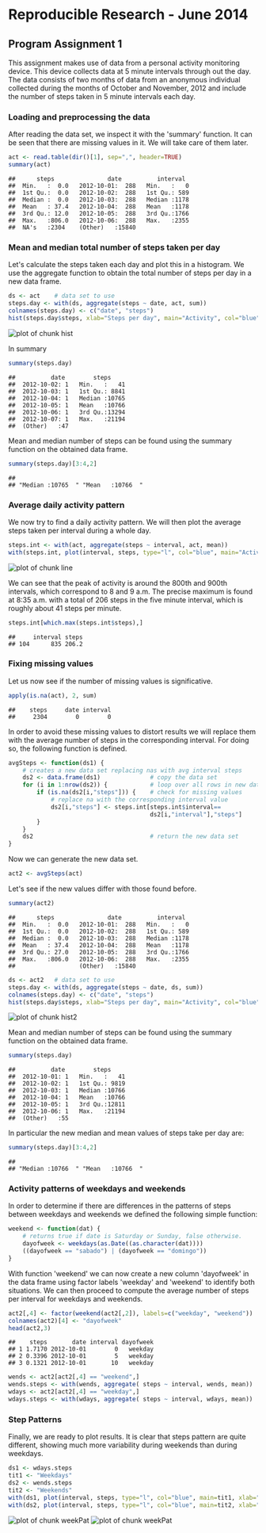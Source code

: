 Reproducible Research -  June 2014
==================================
Program Assignment 1 
--------------------
This assignment makes use of data from a personal activity monitoring device. This
device collects data at 5 minute intervals through out the day. The data consists of two months of data from an anonymous individual collected during the months of October and November, 2012 and include the number of steps taken in 5 minute intervals each day.

### Loading and preprocessing the data
After reading the data set, we inspect it with the 'summary' function. It can be seen that there are missing values in it. We will take care of them later.


```r
act <- read.table(dir()[1], sep=",", header=TRUE)
summary(act)
```

```
##      steps               date          interval   
##  Min.   :  0.0   2012-10-01:  288   Min.   :   0  
##  1st Qu.:  0.0   2012-10-02:  288   1st Qu.: 589  
##  Median :  0.0   2012-10-03:  288   Median :1178  
##  Mean   : 37.4   2012-10-04:  288   Mean   :1178  
##  3rd Qu.: 12.0   2012-10-05:  288   3rd Qu.:1766  
##  Max.   :806.0   2012-10-06:  288   Max.   :2355  
##  NA's   :2304    (Other)   :15840
```

### Mean and median total number of steps taken per day
Let's calculate the steps taken each day and plot this in a histogram. We use the aggregate function to obtain the total number of steps per day in a new data frame.


```r
ds <- act    # data set to use
steps.day <- with(ds, aggregate(steps ~ date, act, sum))
colnames(steps.day) <- c("date", "steps")
hist(steps.day$steps, xlab="Steps per day", main="Activity", col="blue")
```

![plot of chunk hist](figure/hist.png) 

In summary

```r
summary(steps.day)
```

```
##          date        steps      
##  2012-10-02: 1   Min.   :   41  
##  2012-10-03: 1   1st Qu.: 8841  
##  2012-10-04: 1   Median :10765  
##  2012-10-05: 1   Mean   :10766  
##  2012-10-06: 1   3rd Qu.:13294  
##  2012-10-07: 1   Max.   :21194  
##  (Other)   :47
```

Mean and median number of steps can be found using the summary function on the obtained data frame. 

```r
summary(steps.day)[3:4,2]
```

```
##                                     
## "Median :10765  " "Mean   :10766  "
```

### Average daily activity pattern
We now try to find a daily activity pattern. We will then plot the average steps taken per interval during a whole day. 

```r
steps.int <- with(act, aggregate(steps ~ interval, act, mean))
with(steps.int, plot(interval, steps, type="l", col="blue", main="Activity pattern"))
```

![plot of chunk line](figure/line.png) 

We can see that the peak of activity is around the 800th and 900th intervals, which correspond to 8 and 9 a.m. The precise maximum is found at 8:35 a.m. with a total of 206 steps in the five minute interval, which is roughly about 41 steps per minute.


```r
steps.int[which.max(steps.int$steps),]
```

```
##     interval steps
## 104      835 206.2
```
### Fixing missing values
Let us now see if the number of missing values is significative.

```r
apply(is.na(act), 2, sum)
```

```
##    steps     date interval 
##     2304        0        0
```

In order to avoid these missing values to distort results we will replace them with the average number of steps in the corresponding interval. For doing so, the following function is defined.


```r
avgSteps <- function(ds1) { 
    # creates a new data set replacing nas with avg interval steps
    ds2 <- data.frame(ds1)              # copy the data set
    for (i in 1:nrow(ds2)) {            # loop over all rows in new data set
        if (is.na(ds2[i,"steps"])) {    # check for missing values
            # replace na with the corresponding interval value
            ds2[i,"steps"] <- steps.int[steps.int$interval== 
                                        ds2[i,"interval"],"steps"]
        }   
    }
    ds2                                 # return the new data set
}
```

Now we can generate the new data set.

```r
act2 <- avgSteps(act)
```

Let's see if the new values differ with those found before.

```r
summary(act2)
```

```
##      steps               date          interval   
##  Min.   :  0.0   2012-10-01:  288   Min.   :   0  
##  1st Qu.:  0.0   2012-10-02:  288   1st Qu.: 589  
##  Median :  0.0   2012-10-03:  288   Median :1178  
##  Mean   : 37.4   2012-10-04:  288   Mean   :1178  
##  3rd Qu.: 27.0   2012-10-05:  288   3rd Qu.:1766  
##  Max.   :806.0   2012-10-06:  288   Max.   :2355  
##                  (Other)   :15840
```


```r
ds <- act2   # data set to use
steps.day <- with(ds, aggregate(steps ~ date, ds, sum))
colnames(steps.day) <- c("date", "steps")
hist(steps.day$steps, xlab="Steps per day", main="Activity", col="blue")
```

![plot of chunk hist2](figure/hist2.png) 

Mean and median number of steps can be found using the summary function on the obtained data frame. 

```r
summary(steps.day)
```

```
##          date        steps      
##  2012-10-01: 1   Min.   :   41  
##  2012-10-02: 1   1st Qu.: 9819  
##  2012-10-03: 1   Median :10766  
##  2012-10-04: 1   Mean   :10766  
##  2012-10-05: 1   3rd Qu.:12811  
##  2012-10-06: 1   Max.   :21194  
##  (Other)   :55
```

In particular the new median and mean values of steps take per day are: 

```r
summary(steps.day)[3:4,2]
```

```
##                                     
## "Median :10766  " "Mean   :10766  "
```

### Activity patterns of weekdays and weekends
In order to determine if there are differences in the patterns of steps between weekdays and weekends we defined the following simple function:


```r
weekend <- function(dat) {
    # returns true if date is Saturday or Sunday, false otherwise.
    dayofweek <- weekdays(as.Date((as.character(dat))))
    ((dayofweek == "sabado") | (dayofweek == "domingo"))
}
```
With function 'weekend' we can now create a new column 'dayofweek' in the data frame using factor labels 'weekday' and 'weekend' to identify both situations. We can then proceed to compute the average number of steps per interval for weekdays and weekends.


```r
act2[,4] <- factor(weekend(act2[,2]), labels=c("weekday", "weekend"))
colnames(act2)[4] <- "dayofweek"
head(act2,3)
```

```
##    steps       date interval dayofweek
## 1 1.7170 2012-10-01        0   weekday
## 2 0.3396 2012-10-01        5   weekday
## 3 0.1321 2012-10-01       10   weekday
```

```r
wends <- act2[act2[,4] == "weekend",]
wends.steps <- with(wends, aggregate( steps ~ interval, wends, mean))
wdays <- act2[act2[,4] == "weekday",]
wdays.steps <- with(wdays, aggregate( steps ~ interval, wdays, mean))
```

### Step Patterns 
Finally, we are ready to plot results. It is clear that steps pattern are quite different, showing much more variability during weekends than during weekdays.


```r
ds1 <- wdays.steps
tit1 <- "Weekdays"
ds2 <- wends.steps
tit2 <- "Weekends"
with(ds1, plot(interval, steps, type="l", col="blue", main=tit1, xlab="Steps"))
with(ds2, plot(interval, steps, type="l", col="blue", main=tit2, xlab="Steps"))
```

![plot of chunk weekPat](figure/weekPat1.png) ![plot of chunk weekPat](figure/weekPat2.png) 
